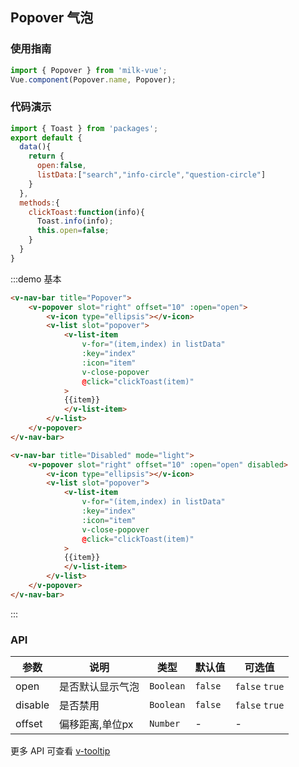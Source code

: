 <script>
import { Toast } from 'packages';
export default {
  data(){
    return {
      open:false,
      listData:["search","info-circle","question-circle"]
    }
  },
  methods:{
    clickToast:function(info){
      Toast.info(info);
      this.open=false;
    }
  }
}
</script>

## Popover 气泡

### 使用指南

```javascript
import { Popover } from 'milk-vue';
Vue.component(Popover.name, Popover);
```

### 代码演示

```javascript
import { Toast } from 'packages';
export default {
  data(){
    return {
      open:false,
      listData:["search","info-circle","question-circle"]
    }
  },
  methods:{
    clickToast:function(info){
      Toast.info(info);
      this.open=false;
    }
  }
}
```

:::demo 基本
```html
<v-nav-bar title="Popover">
    <v-popover slot="right" offset="10" :open="open">
        <v-icon type="ellipsis"></v-icon>
        <v-list slot="popover">
            <v-list-item
                v-for="(item,index) in listData"
                :key="index"
                :icon="item"
                v-close-popover
                @click="clickToast(item)"
            >
            {{item}}
            </v-list-item>
        </v-list>
    </v-popover>
</v-nav-bar>

<v-nav-bar title="Disabled" mode="light">
    <v-popover slot="right" offset="10" :open="open" disabled>
        <v-icon type="ellipsis"></v-icon>
        <v-list slot="popover">
            <v-list-item
                v-for="(item,index) in listData"
                :key="index"
                :icon="item"
                v-close-popover
                @click="clickToast(item)"
            >
            {{item}}
            </v-list-item>
        </v-list>
    </v-popover>
</v-nav-bar>
```
:::

### API

| 参数 | 说明 | 类型 | 默认值 | 可选值 |
|-----------|-----------|-----------|-------------|-------------|
| open | 是否默认显示气泡 | `Boolean` | `false` | `false` `true` |
| disable | 是否禁用 | `Boolean` | `false` | `false` `true` |
| offset | 偏移距离,单位px | `Number` | - | - |

更多 API 可查看 [v-tooltip](https://www.npmjs.com/package/v-tooltip)

